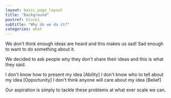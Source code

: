 ```yaml
---
layout: basic_page_layout
title: "Background"
postref: block1
subtitle: "Why do we do it?"
categories: what
---
```


We don't think enough ideas are heard and this makes us sad! Sad enough to want to do something about it.

We decided to ask people why they don't share their ideas and this is what they said.

I don't know how to present my idea [Ability]
I don't know who to tell about my idea [Opportunity]
I don't think anyone will care about my idea [Belief]

Our aspiration is simply to tackle these problems at what ever scale we can.

